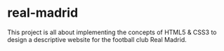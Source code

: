 # real-madrid
This project is all about implementing the concepts of HTML5 & CSS3 to design a descriptive website for the football club Real Madrid.
